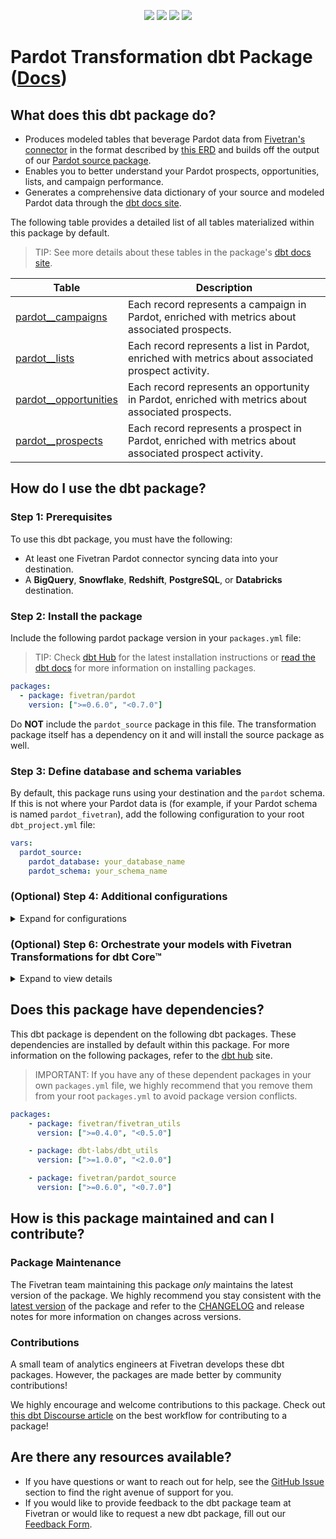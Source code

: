 <p align="center">
    <a alt="License"
        href="https://github.com/fivetran/dbt_pardot/blob/main/LICENSE">
        <img src="https://img.shields.io/badge/License-Apache%202.0-blue.svg" /></a>
    <a alt="dbt-core">
        <img src="https://img.shields.io/badge/dbt_Core™_version->=1.3.0_<2.0.0-orange.svg" /></a>
    <a alt="Maintained?">
        <img src="https://img.shields.io/badge/Maintained%3F-yes-green.svg" /></a>
    <a alt="PRs">
        <img src="https://img.shields.io/badge/Contributions-welcome-blueviolet" /></a>
</p>

# Pardot Transformation dbt Package ([Docs](https://fivetran.github.io/dbt_pardot/))
## What does this dbt package do?
- Produces modeled tables that beverage Pardot data from [Fivetran's connector](https://fivetran.com/docs/applications/pardot) in the format described by [this ERD](https://fivetran.com/docs/applications/pardot#schemainformation) and builds off the output of our [Pardot source package](https://github.com/fivetran/dbt_pardot_source).
- Enables you to better understand your Pardot prospects, opportunities, lists, and campaign performance.
- Generates a comprehensive data dictionary of your source and modeled Pardot data through the [dbt docs site](https://fivetran.github.io/dbt_pardot/#!/overview).

<!--section=“pardot_transformation_model"-->
The following table provides a detailed list of all tables materialized within this package by default.
> TIP: See more details about these tables in the package's [dbt docs site](https://fivetran.github.io/dbt_pardot/#!/overview?g_v=1).

| **Table**                | **Description**                                                                                                     |
| ------------------------ | ------------------------------------------------------------------------------------------------------------------- |
| [pardot__campaigns](https://fivetran.github.io/dbt_pardot/#!/model/model.pardot.pardot__campaigns)         | Each record represents a campaign in Pardot, enriched with metrics about associated prospects.                      |
| [pardot__lists](https://fivetran.github.io/dbt_pardot/#!/model/model.pardot.pardot__lists)            | Each record represents a list in Pardot, enriched with metrics about associated prospect activity.                  |
| [pardot__opportunities](https://fivetran.github.io/dbt_pardot/#!/model/model.pardot.pardot__opportunities)    | Each record represents an opportunity in Pardot, enriched with metrics about associated prospects.                   |
| [pardot__prospects](https://fivetran.github.io/dbt_pardot/#!/model/model.pardot.pardot__prospects)        | Each record represents a prospect in Pardot, enriched with metrics about associated prospect activity.             |

<!--section-end-->

## How do I use the dbt package?

### Step 1: Prerequisites
To use this dbt package, you must have the following:

- At least one Fivetran Pardot connector syncing data into your destination.
- A **BigQuery**, **Snowflake**, **Redshift**, **PostgreSQL**, or **Databricks** destination.

### Step 2: Install the package
Include the following pardot package version in your `packages.yml` file:
> TIP: Check [dbt Hub](https://hub.getdbt.com/) for the latest installation instructions or [read the dbt docs](https://docs.getdbt.com/docs/package-management) for more information on installing packages.

```yaml
packages:
  - package: fivetran/pardot
    version: [">=0.6.0", "<0.7.0"]
```
Do **NOT** include the `pardot_source` package in this file. The transformation package itself has a dependency on it and will install the source package as well.

### Step 3: Define database and schema variables
By default, this package runs using your destination and the `pardot` schema. If this is not where your Pardot data is (for example, if your Pardot schema is named `pardot_fivetran`), add the following configuration to your root `dbt_project.yml` file:

```yml
vars:
  pardot_source:
    pardot_database: your_database_name
    pardot_schema: your_schema_name 
```

### (Optional) Step 4: Additional configurations

<details><summary>Expand for configurations</summary>

#### Passthrough Columns

By default, the package includes all of the standard columns in the `stg_pardot__prospect` model. If you want to include custom columns, configure them using the `prospect_passthrough_columns` variable:

```yml
vars:
  pardot_source:
    prospect_passthrough_columns: ["custom_creative","custom_contact_state"]
```

#### Additional metrics

By default, this package aggregates and joins activity data onto the prospect model for email and visit events. If you want to have aggregates for other events in the `visitor_activity` table, use `prospect_metrics_activity_types` variable to generate these aggregates. Use the `type_name` column value:

```yml
vars:
  pardot:
    prospect_metrics_activity_types: ["form handler","webinar"]  
```

#### Changing the Build Schema
By default this package will build the Pardot staging models within a schema titled (<target_schema> + `_stg_pardot`) and Pardot final models within a schema titled (<target_schema> + `pardot`) in your target database. If this is not where you would like your modeled Pardot data to be written, add the following configuration to your `dbt_project.yml` file:

```yml
models:
    pardot:
      +schema: my_new_schema_name # leave blank for just the target_schema
    pardot_source:
      +schema: my_new_schema_name # leave blank for just the target_schema
```

#### Change the source table references
If an individual source table has a different name than the package expects, add the table name as it appears in your destination to the respective variable:
> IMPORTANT: See this project's [`dbt_project.yml`](https://github.com/fivetran/dbt_pardot_source/blob/main/dbt_project.yml) variable declarations to see the expected names.
    
```yml
vars:
    pardot_<default_source_table_name>_identifier: your_table_name 
```
</details>

### (Optional) Step 6: Orchestrate your models with Fivetran Transformations for dbt Core™
<details><summary>Expand to view details</summary>
<br>
    
Fivetran offers the ability for you to orchestrate your dbt project through [Fivetran Transformations for dbt Core™](https://fivetran.com/docs/transformations/dbt). Learn how to set up your project for orchestration through Fivetran in our [Transformations for dbt Core™ setup guides](https://fivetran.com/docs/transformations/dbt#setupguide).
</details>

## Does this package have dependencies?
This dbt package is dependent on the following dbt packages. These dependencies are installed by default within this package. For more information on the following packages, refer to the [dbt hub](https://hub.getdbt.com/) site.
> IMPORTANT: If you have any of these dependent packages in your own `packages.yml` file, we highly recommend that you remove them from your root `packages.yml` to avoid package version conflicts.
    
```yml
packages:
    - package: fivetran/fivetran_utils
      version: [">=0.4.0", "<0.5.0"]

    - package: dbt-labs/dbt_utils
      version: [">=1.0.0", "<2.0.0"]

    - package: fivetran/pardot_source
      version: [">=0.6.0", "<0.7.0"]
```

## How is this package maintained and can I contribute?
### Package Maintenance
The Fivetran team maintaining this package _only_ maintains the latest version of the package. We highly recommend you stay consistent with the [latest version](https://hub.getdbt.com/fivetran/pardot/latest/) of the package and refer to the [CHANGELOG](https://github.com/fivetran/dbt_pardot/blob/main/CHANGELOG.md) and release notes for more information on changes across versions.

### Contributions
A small team of analytics engineers at Fivetran develops these dbt packages. However, the packages are made better by community contributions! 

We highly encourage and welcome contributions to this package. Check out [this dbt Discourse article](https://discourse.getdbt.com/t/contributing-to-a-dbt-package/657) on the best workflow for contributing to a package!

## Are there any resources available?
- If you have questions or want to reach out for help, see the [GitHub Issue](https://github.com/fivetran/dbt_pardot/issues/new/choose) section to find the right avenue of support for you.
- If you would like to provide feedback to the dbt package team at Fivetran or would like to request a new dbt package, fill out our [Feedback Form](https://www.surveymonkey.com/r/DQ7K7WW).
